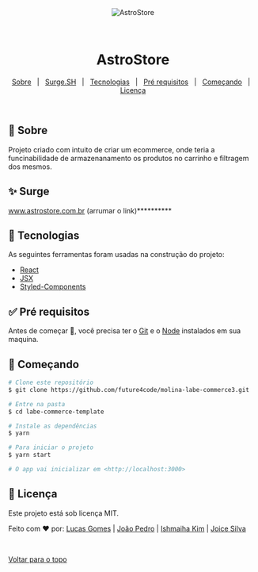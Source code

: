 <div align="center" id="top"> 
  <img src="https://i.imgur.com/hhfotiJ.png" alt="AstroStore" />

  &#xa0;

  <!-- <a href="https://labecommercetemplate.netlify.com">Demo</a> -->
</div>

<h1 align="center">AstroStore</h1>

<!-- Status -->

<!-- <h4 align="center"> 
	🚧  Labe Commerce Template 🚀 Em construção...  🚧
</h4> 

<hr> -->

<p align="center">
  <a href="#dart-sobre">Sobre</a> &#xa0; | &#xa0; 
  <a href="#sparkles-surge">Surge.SH</a> &#xa0; | &#xa0;
  <a href="#rocket-tecnologias">Tecnologias</a> &#xa0; | &#xa0;
  <a href="#white_check_mark-pré-requesitos">Pré requisitos</a> &#xa0; | &#xa0;
  <a href="#checkered_flag-começando">Começando</a> &#xa0; | &#xa0;
  <a href="#memo-licença">Licença</a>
</p>

<br>

## :dart: Sobre ##

Projeto criado com intuito de criar um ecommerce, onde teria a funcinabilidade de armazenanamento os produtos no carrinho e filtragem dos mesmos.

## :sparkles: Surge ##

<a href="http://" target="_blank">www.astrostore.com.br (arrumar o link)**********</a>

## :rocket: Tecnologias ##

As seguintes ferramentas foram usadas na construção do projeto:

- [React](https://pt-br.reactjs.org/)
- [JSX](https://pt-br.reactjs.org/docs/introducing-jsx.html)
- [Styled-Components](https://styled-components.com/)

## :white_check_mark: Pré requisitos ##

Antes de começar :checkered_flag:, você precisa ter o [Git](https://git-scm.com) e o [Node](https://nodejs.org/en/) instalados em sua maquina.

## :checkered_flag: Começando ##

```bash
# Clone este repositório
$ git clone https://github.com/future4code/molina-labe-commerce3.git

# Entre na pasta
$ cd labe-commerce-template

# Instale as dependências
$ yarn

# Para iniciar o projeto
$ yarn start

# O app vai inicializar em <http://localhost:3000>
```

## :memo: Licença ##

Este projeto está sob licença MIT.


Feito com :heart: por:
<a href="https://github.com/lucasgomesoficial" target="_blank">Lucas Gomes</a> | 
<a href="https://github.com/joaopedrocoder" target="_blank">João Pedro</a> | 
<a href="https://github.com/Ishmaiha" target="_blank">Ishmaiha Kim</a> | 
<a href="https://github.com/Joice-silva" target="_blank">Joice Silva</a>

&#xa0;

<a href="#top">Voltar para o topo</a>
